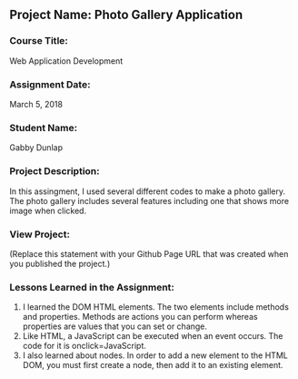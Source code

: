 ## Project Name:  Photo Gallery Application

### Course Title:
Web Application Development

### Assignment Date:  
March 5, 2018

### Student Name:  
Gabby Dunlap

### Project Description:
In this assingment, I used several different codes to make a photo gallery. The photo gallery includes several features including one that shows more image when clicked. 

### View Project:
(Replace this statement with your Github Page URL that was created when you 
 published the project.)

### Lessons Learned in the Assignment:
1. I learned the DOM HTML elements. The two elements include methods and properties. Methods are actions you can perform whereas properties are values that you can set or change. 
2. Like HTML, a JavaScript can be executed when an event occurs. The code for it is onclick=JavaScript.
3. I also learned about nodes. In order to add a new element to the HTML DOM, you must first create a node, then add it to an existing element. 
